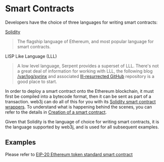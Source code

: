 Smart Contracts
===============

Developers have the choice of three languages for writing smart contracts:

[Solidity](https://Solidity.readthedocs.io/)

> The flagship language of Ethereum, and most popular language for smart contracts.


LISP Like Language (LLL)

> A low level language, Serpent provides a superset of LLL. There's not a great deal of information for       working with LLL, the following blog [/var/log/syrinx](http://blog.syrinx.net/) and associated [lll-resurrected GitHub](https://github.com/zigguratt/lll-resurrected) repository is a  good place to start.

In order to deploy a smart contract onto the Ethereum blockchain, it must first be compiled into a bytecode format, then it can be sent as part of a transaction. web3j can do all of this for you with its [Solidity smart contract wrappers](#solidity-smart-contract-wrappers). To understand what is happening behind the scenes, you can refer to the details in [Creation of a smart contract](transactions.md#creation-of-a-smart-contract).

Given that Solidity is the language of choice for writing smart contracts, it is the language supported by web3j, and is used for all subsequent examples.






Examples
--------

Please refer to [EIP-20 Ethereum token standard smart contract](#eip-20-ethereum-token-standard-smart-contract)
